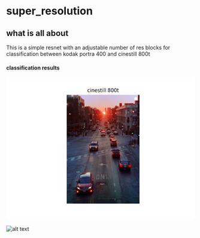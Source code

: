 # super_resolution

## what is all about

This is a simple resnet with an adjustable number of res blocks for classification between kodak portra 400 and cinestill 800t

#### classification results
![alt text](https://github.com/keyko28/film_classfieir/blob/master/classification_results/cinestill%20800t.png)

![alt text](hhttps://github.com/keyko28/film_classfieir/blob/master/classification_results/kodak%20portra%20400.png)
